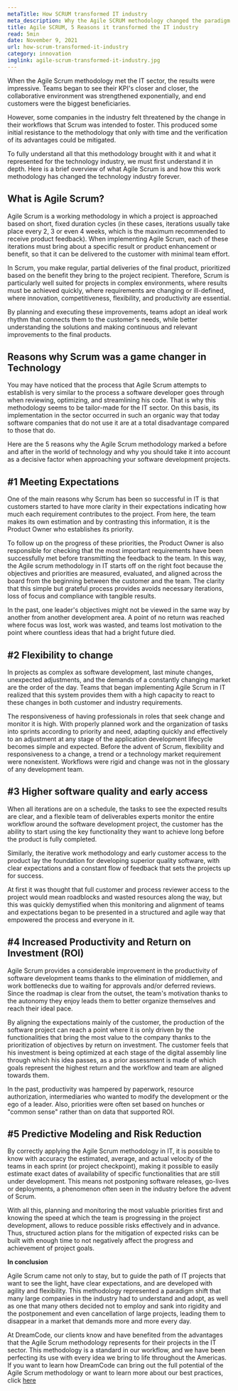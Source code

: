 ```yaml
---
metaTitle: How SCRUM transformed IT industry
meta_description: Why the Agile SCRUM methodology changed the paradigm and changed the IT sector since its implementation.
title: Agile SCRUM, 5 Reasons it transformed the IT industry
read: 5min
date: November 9, 2021
url: how-scrum-transformed-it-industry
category: innovation
imglink: agile-scrum-transformed-it-industry.jpg
---
```


When the Agile Scrum methodology met the IT sector, the results were impressive. Teams began to see their KPI's closer and closer, the collaborative environment was strengthened exponentially, and end customers were the biggest beneficiaries.

However, some companies in the industry felt threatened by the change in their workflows that Scrum was intended to foster. This produced some initial resistance to the methodology that only with time and the verification of its advantages could be mitigated.

To fully understand all that this methodology brought with it and what it represented for the technology industry, we must first understand it in depth. Here is a brief overview of what Agile Scrum is and how this work methodology has changed the technology industry forever.

## What is Agile Scrum?

Agile Scrum is a working methodology in which a project is approached based on short, fixed duration cycles (in these cases, iterations usually take place every 2, 3 or even 4 weeks, which is the maximum recommended to receive product feedback). When implementing Agile Scrum, each of these iterations must bring about a specific result or product enhancement or benefit, so that it can be delivered to the customer with minimal team effort.

In Scrum, you make regular, partial deliveries of the final product, prioritized based on the benefit they bring to the project recipient. Therefore, Scrum is particularly well suited for projects in complex environments, where results must be achieved quickly, where requirements are changing or ill-defined, where innovation, competitiveness, flexibility, and productivity are essential.

By planning and executing these improvements, teams adopt an ideal work rhythm that connects them to the customer's needs, while better understanding the solutions and making continuous and relevant improvements to the final products.

## Reasons why Scrum was a game changer in Technology

You may have noticed that the process that Agile Scrum attempts to establish is very similar to the process a software developer goes through when reviewing, optimizing, and streamlining his code. That is why this methodology seems to be tailor-made for the IT sector. On this basis, its implementation in the sector occurred in such an organic way that today software companies that do not use it are at a total disadvantage compared to those that do.

Here are the 5 reasons why the Agile Scrum methodology marked a before and after in the world of technology and why you should take it into account as a decisive factor when approaching your software development projects.

## #1 Meeting Expectations

One of the main reasons why Scrum has been so successful in IT is that customers started to have more clarity in their expectations indicating how much each requirement contributes to the project. From here, the team makes its own estimation and by contrasting this information, it is the Product Owner who establishes its priority.

To follow up on the progress of these priorities, the Product Owner is also responsible for checking that the most important requirements have been successfully met before transmitting the feedback to the team. In this way, the Agile scrum methodology in IT starts off on the right foot because the objectives and priorities are measured, evaluated, and aligned across the board from the beginning between the customer and the team. The clarity that this simple but grateful process provides avoids necessary iterations, loss of focus and compliance with tangible results.

In the past, one leader's objectives might not be viewed in the same way by another from another development area. A point of no return was reached where focus was lost, work was wasted, and teams lost motivation to the point where countless ideas that had a bright future died.

## #2 Flexibility to change

In projects as complex as software development, last minute changes, unexpected adjustments, and the demands of a constantly changing market are the order of the day. Teams that began implementing Agile Scrum in IT realized that this system provides them with a high capacity to react to these changes in both customer and industry requirements.

The responsiveness of having professionals in roles that seek change and monitor it is high. With properly planned work and the organization of tasks into sprints according to priority and need, adapting quickly and effectively to an adjustment at any stage of the application development lifecycle becomes simple and expected.
Before the advent of Scrum, flexibility and responsiveness to a change, a trend or a technology market requirement were nonexistent. Workflows were rigid and change was not in the glossary of any development team.

## #3 Higher software quality and early access

When all iterations are on a schedule, the tasks to see the expected results are clear, and a flexible team of deliverables experts monitor the entire workflow around the software development project, the customer has the ability to start using the key functionality they want to achieve long before the product is fully completed.

Similarly, the iterative work methodology and early customer access to the product lay the foundation for developing superior quality software, with clear expectations and a constant flow of feedback that sets the projects up for success.

At first it was thought that full customer and process reviewer access to the project would mean roadblocks and wasted resources along the way, but this was quickly demystified when this monitoring and alignment of teams and expectations began to be presented in a structured and agile way that empowered the process and everyone in it.

## #4 Increased Productivity and Return on Investment (ROI)

Agile Scrum provides a considerable improvement in the productivity of software development teams thanks to the elimination of middlemen, and work bottlenecks due to waiting for approvals and/or deferred reviews. Since the roadmap is clear from the outset, the team's motivation thanks to the autonomy they enjoy leads them to better organize themselves and reach their ideal pace.

By aligning the expectations mainly of the customer, the production of the software project can reach a point where it is only driven by the functionalities that bring the most value to the company thanks to the prioritization of objectives by return on investment. The customer feels that his investment is being optimized at each stage of the digital assembly line through which his idea passes, as a prior assessment is made of which goals represent the highest return and the workflow and team are aligned towards them.

In the past, productivity was hampered by paperwork, resource authorization, intermediaries who wanted to modify the development or the ego of a leader. Also, priorities were often set based on hunches or "common sense" rather than on data that supported ROI.

## #5 Predictive Modeling and Risk Reduction

By correctly applying the Agile Scrum methodology in IT, it is possible to know with accuracy the estimated, average, and actual velocity of the teams in each sprint (or project checkpoint), making it possible to easily estimate exact dates of availability of specific functionalities that are still under development. This means not postponing software releases, go-lives or deployments, a phenomenon often seen in the industry before the advent of Scrum.

With all this, planning and monitoring the most valuable priorities first and knowing the speed at which the team is progressing in the project development, allows to reduce possible risks effectively and in advance. Thus, structured action plans for the mitigation of expected risks can be built with enough time to not negatively affect the progress and achievement of project goals.

**In conclusion**

Agile Scrum came not only to stay, but to guide the path of IT projects that want to see the light, have clear expectations, and are developed with agility and flexibility. This methodology represented a paradigm shift that many large companies in the industry had to understand and adopt, as well as one that many others decided not to employ and sank into rigidity and the postponement and even cancellation of large projects, leading them to disappear in a market that demands more and more every day.

At DreamCode, our clients know and have benefited from the advantages that the Agile Scrum methodology represents for their projects in the IT sector. This methodology is a standard in our workflow, and we have been perfecting its use with every idea we bring to life throughout the Americas. If you want to learn how DreamCode can bring out the full potential of the Agile Scrum methodology or want to learn more about our best practices, click [here](https://www.dreamcodesoft.com/#process)
